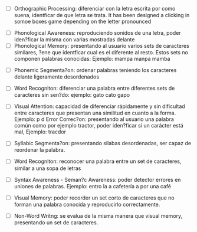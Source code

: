 

- [ ] Orthographic Processing: diferenciar con la letra escrita por como suena, identficar de que letra se trata.
		It has been designed a clicking in somoe boxes game depending on the letter pronounced
* [ ] Phonological Awareness: reproduciendo sonidos de una letra, poder iden?ficar la misma con varias mostradas delante  
* [ ] Phonological Memory: presentando al usuario varios sets de caracteres similares, ?ene que identficar cual es el diferente al resto. Estos sets no componen palabras conocidas: Ejemplo: mampa manpa mamba

- [ ] Phonemic Segmenta?on: ordenar palabras teniendo los caracteres delante ligeramente desordenados

- [ ] Word Recogniton: diferenciar una palabra entre diferentes sets de caracteres sin sen?do: ejemplo: gato cato gapo  
- [ ] Visual Attention: capacidad de diferenciar rápidamente y sin dificultad entre caracteres que presentan una similitud en cuanto a la forma. Ejemplo: p d Error Correc?on: presentando al usuario una palabra común como por ejemplo tractor, poder iden?ficar si un carácter está mal, Ejemplo: tracdor

- [ ] Syllabic Segmenta?on: presentando silabas desordenadas, ser capaz de reordenar la palabra.

- [ ] Word Recogniton: reconocer una palabra entre un set de caracteres, similar a una sopa de letras

- [ ] Syntax Awareness - Seman?c Awareness: poder detector errores en uniones de palabras. Ejemplo: entro la a cafetería a por una café

- [ ] Visual Memory: poder recorder un set corto de caracteres que no forman una palabra conocida y reproducirlo correctamente.  
- [ ] Non-Word Writng: se evalua de la misma manera que visual memory, presentando un set de caracteres.